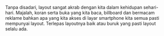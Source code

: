 Tanpa disadari, layout sangat akrab dengan kita dalam kehidupan sehari-hari. Majalah, koran serta buka yang kita baca, billboard dan bermacam reklame bahkan apa yang kita akses di layar smartphone kita semua pasti mempunyai layout. Terlepas layoutnya baik atau buruk yang pasti layout selalu ada.

